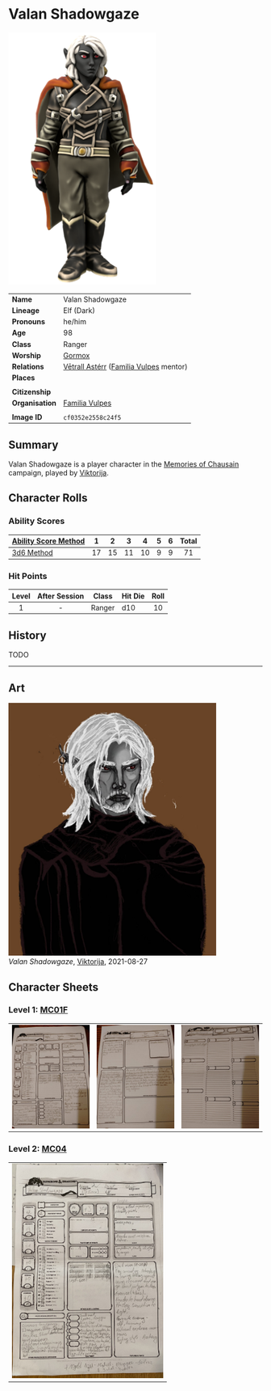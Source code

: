 # Valan Shadowgaze

<img src="https://raw.githubusercontent.com/jesskelsall/astarus-images/main/characters/portraits/cf0352e2558c24f5.png" height="500" />

|||
| --- | --- |
| **Name** | Valan Shadowgaze | character.3
| **Lineage** | Elf (Dark) |
| **Pronouns** | he/him |
| **Age** | 98 |
| **Class** | Ranger |
| **Worship** | [Gormox](../gods/deities/gormox.md) |
| **Relations** | [Vētrall Astérr](vetrall-asterr.md) ([Familia Vulpes](../organisations/familia-vulpes.md) mentor) |
| **Places** | |
|||
| **Citizenship** | |
| **Organisation** | [Familia Vulpes](../organisations/familia-vulpes.md) |
|||
| **Image ID** | `cf0352e2558c24f5` |

## Summary

Valan Shadowgaze is a player character in the [Memories of Chausain](../campaigns/C3-memories-of-chausain.md) campaign, played by [Viktorija](../players/viktorija.md).

## Character Rolls

### Ability Scores

| [Ability Score Method](../mechanics/ability-score-method/ability-score-method.md) | 1 | 2 | 3 | 4 | 5 | 6 | Total |
| --- |:---:|:---:|:---:|:---:|:---:|:---:|:---:|
| [3d6 Method](../mechanics/ability-score-method/3d6-method.md) | 17 | 15 | 11 | 10 | 9 | 9 | 71 |

### Hit Points

| Level | After Session | Class | Hit Die | Roll |
|:---:|:---:| --- | --- |:---:|
| 1 | - | Ranger | d10 | 10 |

## History

TODO

---

## Art

<img src="https://raw.githubusercontent.com/jesskelsall/astarus-images/main/art/21eee0441816a677.jpg" height="500" /><br>*Valan Shadowgaze*, [Viktorija](../players/viktorija.md), 2021-08-27

## Character Sheets

### Level 1: [MC01F](../sessions/MC01F.md)

||||
|:---:|:---:|:---:|
| <img src="https://raw.githubusercontent.com/jesskelsall/astarus-images/main/character-sheets/cf0352e2558c24f5-1-1.jpg" width="300" /> | <img src="https://raw.githubusercontent.com/jesskelsall/astarus-images/main/character-sheets/cf0352e2558c24f5-1-2.jpg" width="300" /> | <img src="https://raw.githubusercontent.com/jesskelsall/astarus-images/main/character-sheets/cf0352e2558c24f5-1-3.jpg" width="300" /> |

### Level 2: [MC04](../sessions/MC04.md)

||
|:---:|
| <img src="https://raw.githubusercontent.com/jesskelsall/astarus-images/main/character-sheets/cf0352e2558c24f5-2-1.jpg" width="300" /> |
